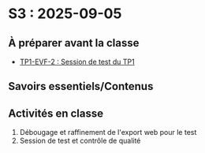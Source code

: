 # S3 : <!-- varexp:begin S3 -->2025-09-05<!-- varexp:end -->

## À préparer avant la classe

- [TP1-EVF-2 : Session de test du TP1](/03-evaluations/formatives/02-session-test-tp1/)

## Savoirs essentiels/Contenus

## Activités en classe

1. Débougage et raffinement de l'export web pour le test
2. Session de test et contrôle de qualité
